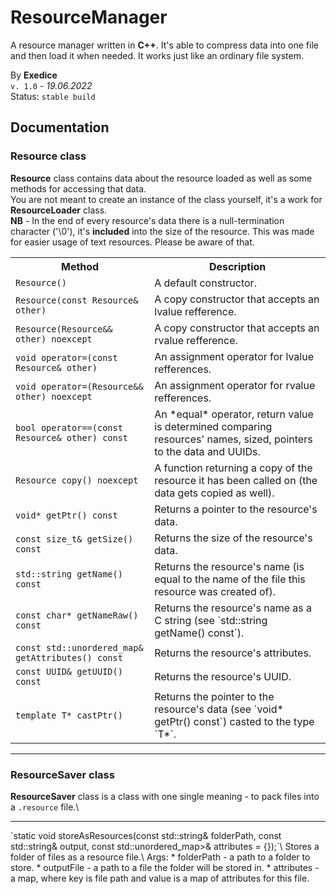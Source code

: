 # ResourceManager

A resource manager written in **C++**. It's able to compress data into one file and then load it when needed.
It works just like an ordinary file system.

By **Exedice**\
`v. 1.0` - *19.06.2022*\
Status: `stable build`

## Documentation

### Resource class
**Resource** class contains data about the resource loaded as well as some methods for accessing that data.\
You are not meant to create an instance of the class yourself, it's a work for **ResourceLoader** class.\
**NB** - In the end of every resource's data there is a null-termination character ('\0'), it's **included** into the size of the resource. This was made for easier usage of text resources. Please be aware of that.

<table><tbody>
<tr><th>Method</th><th>Description</th></tr>
<tr><td><code>Resource()</code></td><td>A default constructor.</td></tr>
<tr><td><code>Resource(const Resource& other)</code></td><td>A copy constructor that accepts an lvalue refference.</td></tr>
<tr><td><code>Resource(Resource&& other) noexcept</code></td><td>A copy constructor that accepts an rvalue refference.</td></tr>
<tr><td><code>void operator=(const Resource& other)</code></td><td>An assignment operator for lvalue refferences.</td></tr>
<tr><td><code>void operator=(Resource&& other) noexcept</code></td><td>An assignment operator for rvalue refferences.</td></tr>
<tr><td><code>bool operator==(const Resource& other) const</code></td><td>An *equal* operator, return value is determined comparing resources' names, sized, pointers to the data and UUIDs.</td></tr>
<tr><td><code>Resource copy() noexcept</code></td><td>A function returning a copy of the resource it has been called on (the data gets copied as well).</td></tr>
<tr><td><code>void* getPtr() const</code></td><td>Returns a pointer to the resource's data.</td></tr>
<tr><td><code>const size_t& getSize() const</code></td><td>Returns the size of the resource's data.</td></tr>
<tr><td><code>std::string getName() const</code></td><td>Returns the resource's name (is equal to the name of the file this resource was created of).</td></tr>
<tr><td><code>const char* getNameRaw() const</code></td><td>Returns the resource's name as a C string (see `std::string getName() const`).</td></tr>
<tr><td><code>const std::unordered_map<std::string, std::string>& getAttributes() const</code></td><td>Returns the resource's attributes.</td></tr>
<tr><td><code>const UUID& getUUID() const</code></td><td>Returns the resource's UUID.</td></tr>
<tr><td><code>template<typename T> T* castPtr()</code></td><td>Returns the pointer to the resource's data (see `void* getPtr() const`) casted to the type `T*`.</td></tr>
</tbody></table>

---
### ResourceSaver class
**ResourceSaver** class is a class with one single meaning - to pack files into a `.resource` file.\
<hr>
`static void storeAsResources(const std::string& folderPath, const std::string& output, const std::unordered_map<std::string, std::unordered_map<std::string, std::string>>& attributes = {});`\
Stores a folder of files as a resource file.\
Args:
* folderPath - a path to a folder to store.
* outputFile - a path to a file the folder will be stored in.
* attributes - a map, where key is file path and value is a map of attributes for this file.
